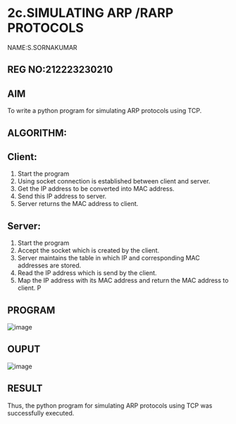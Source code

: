 # 2c.SIMULATING ARP /RARP PROTOCOLS

NAME:S.SORNAKUMAR

## REG NO:212223230210


## AIM
To write a python program for simulating ARP protocols using TCP.
## ALGORITHM:
## Client:
1. Start the program
2. Using socket connection is established between client and server.
3. Get the IP address to be converted into MAC address.
4. Send this IP address to server.
5. Server returns the MAC address to client.
## Server:
1. Start the program
2. Accept the socket which is created by the client.
3. Server maintains the table in which IP and corresponding MAC addresses are
stored.
4. Read the IP address which is send by the client.
5. Map the IP address with its MAC address and return the MAC address to client.
P
## PROGRAM
![image](https://github.com/user-attachments/assets/e777a92c-89fc-4d44-bcb6-78e9ccacb266)


## OUPUT
![image](https://github.com/user-attachments/assets/36d11ba4-ec58-4aab-a4d0-afbf41e6ec2b)
## RESULT
Thus, the python program for simulating ARP protocols using TCP was successfully 
executed.

